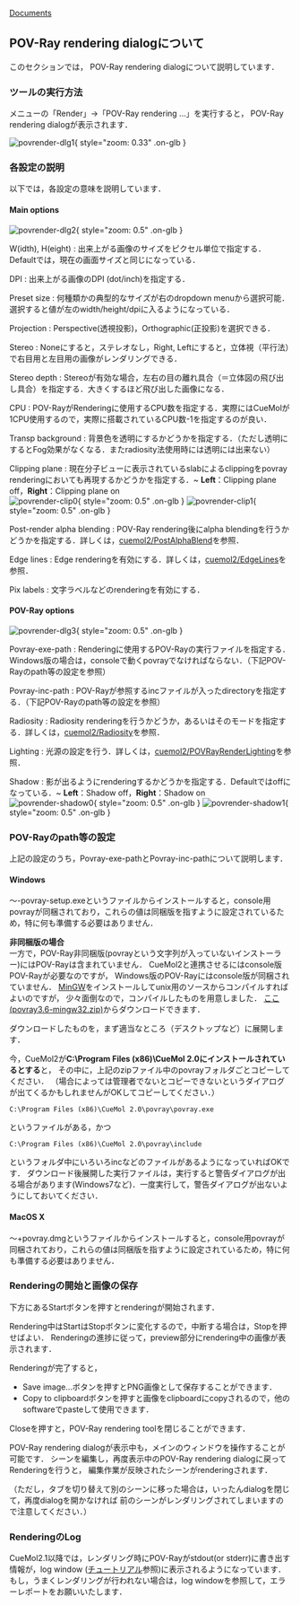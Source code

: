 [Documents](../../Documents)

## POV-Ray rendering dialogについて
このセクションでは，
POV-Ray rendering dialogについて説明しています．

### ツールの実行方法
メニューの「Render」→「POV-Ray rendering ...」を実行すると，
POV-Ray rendering dialogが表示されます．

![povrender-dlg1](../../assets/images/cuemol2/POVRayRenderDialog/povrender-dlg1.png){ style="zoom: 0.33" .on-glb }


### 各設定の説明
以下では，各設定の意味を説明しています．
#### Main options

![povrender-dlg2](../../assets/images/cuemol2/POVRayRenderDialog/povrender-dlg2.png){ style="zoom: 0.5" .on-glb }


W(idth), H(eight)
:   出来上がる画像のサイズをピクセル単位で指定する．Defaultでは，現在の画面サイズと同じになっている．

DPI
:   出来上がる画像のDPI (dot/inch)を指定する．

Preset size
:   何種類かの典型的なサイズが右のdropdown menuから選択可能．選択すると値が左のwidth/height/dpiに入るようになっている．

Projection
:   Perspective(透視投影)，Orthographic(正投影)を選択できる．

Stereo
:   Noneにすると，ステレオなし，Right, Leftにすると，立体視（平行法）で右目用と左目用の画像がレンダリングできる．

Stereo depth
:   Stereoが有効な場合，左右の目の離れ具合（＝立体図の飛び出し具合）を指定する．大きくするほど飛び出した画像になる．

CPU
:   POV-RayがRenderingに使用するCPU数を指定する．実際にはCueMolが1CPU使用するので，実際に搭載されているCPU数-1を指定するのが良い．

Transp background
:   背景色を透明にするかどうかを指定する．（ただし透明にするとFog効果がなくなる．またradiosity法使用時には透明には出来ない）

Clipping plane
:   現在分子ビューに表示されているslabによるclippingをpovray renderingにおいても再現するかどうかを指定する．~
**Left**：Clipping plane off，**Right**：Clipping plane on<br/>
![povrender-clip0](../../assets/images/cuemol2/POVRayRenderDialog/povrender-clip0.png){ style="zoom: 0.5" .on-glb }
![povrender-clip1](../../assets/images/cuemol2/POVRayRenderDialog/povrender-clip1.png){ style="zoom: 0.5" .on-glb }

Post-render alpha blending
:   POV-Ray rendering後にalpha blendingを行うかどうかを指定する．詳しくは，[cuemol2/PostAlphaBlend](../../cuemol2/PostAlphaBlend)を参照．

Edge lines
:   Edge renderingを有効にする．詳しくは，[cuemol2/EdgeLines](../../cuemol2/EdgeLines)を参照．

Pix labels
:   文字ラベルなどのrenderingを有効にする．

#### POV-Ray options

![povrender-dlg3](../../assets/images/cuemol2/POVRayRenderDialog/povrender-dlg3.png){ style="zoom: 0.5" .on-glb }


Povray-exe-path
:   Renderingに使用するPOV-Rayの実行ファイルを指定する．Windows版の場合は，consoleで動くpovrayでなければならない．（下記POV-Rayのpath等の設定を参照）

Povray-inc-path
:   POV-Rayが参照するincファイルが入ったdirectoryを指定する．（下記POV-Rayのpath等の設定を参照）

Radiosity
:   Radiosity renderingを行うかどうか，あるいはそのモードを指定する．詳しくは，[cuemol2/Radiosity](../../cuemol2/Radiosity)を参照．

Lighting
:   光源の設定を行う．詳しくは，[cuemol2/POVRayRenderLighting](../../cuemol2/POVRayRenderLighting)を参照．

Shadow
:   影が出るようにrenderingするかどうかを指定する．Defaultではoffになっている．~
**Left**：Shadow off，**Right**：Shadow on<br/>
![povrender-shadow0](../../assets/images/cuemol2/POVRayRenderDialog/povrender-shadow0.png){ style="zoom: 0.5" .on-glb }
![povrender-shadow1](../../assets/images/cuemol2/POVRayRenderDialog/povrender-shadow1.png){ style="zoom: 0.5" .on-glb }

### POV-Rayのpath等の設定
上記の設定のうち，Povray-exe-pathとPovray-inc-pathについて説明します．

#### Windows
〜-povray-setup.exeというファイルからインストールすると，console用povrayが同梱されており，これらの値は同梱版を指すように設定されているため，特に何も準備する必要はありません．

**非同梱版の場合**<br/>
一方で，POV-Ray非同梱版(povrayという文字列が入っていないインストーラー)にはPOV-Rayは含まれていません．
CueMol2と連携させるにはconsole版POV-Rayが必要なのですが，
Windows版のPOV-Rayにはconsole版が同梱されていません．
[MinGW](http://www.mingw.org/)をインストールしてunix用のソースからコンパイルすればよいのですが，
少々面倒なので，コンパイルしたものを用意しました．
[ここ(povray3.6-mingw32.zip)](http://sourceforge.net/projects/cuemol/files/cuemol2/win32/povray3.6-mingw32.zip/download)からダウンロードできます．

ダウンロードしたものを，まず適当なところ（デスクトップなど）に展開します．

今，CueMol2が**C:\Program Files (x86)\CueMol 2.0にインストールされているとする**と，
その中に，上記のzipファイル中のpovrayフォルダごとコピーしてください．
（場合によっては管理者でないとコピーできないというダイアログが出てくるかもしれませんがOKしてコピーしてください．）
```
C:\Program Files (x86)\CueMol 2.0\povray\povray.exe
```
というファイルがある，かつ
```
C:\Program Files (x86)\CueMol 2.0\povray\include
```
というフォルダ中にいろいろincなどのファイルがあるようになっていればOKです．
ダウンロード後展開した実行ファイルは，実行すると警告ダイアログが出る場合があります(Windows7など)．一度実行して，警告ダイアログが出ないようにしておいてください．

#### MacOS X
〜+povray.dmgというファイルからインストールすると，console用povrayが同梱されており，これらの値は同梱版を指すように設定されているため，特に何も準備する必要はありません．


### Renderingの開始と画像の保存
下方にあるStartボタンを押すとrenderingが開始されます．

Rendering中はStartはStopボタンに変化するので，中断する場合は，Stopを押せばよい．
Renderingの進捗に従って，preview部分にrendering中の画像が表示されます．

Renderingが完了すると，

*  Save image...ボタンを押すとPNG画像として保存することができます．
*  Copy to clipboardボタンを押すと画像をclipboardにcopyされるので，他のsoftwareでpasteして使用できます．

Closeを押すと，POV-Ray rendering toolを閉じることができます．

POV-Ray rendering dialogが表示中も，メインのウィンドウを操作することが可能です．
シーンを編集し，再度表示中のPOV-Ray rendering dialogに戻ってRenderingを行うと，
編集作業が反映されたシーンがrenderingされます．

（ただし，タブを切り替えて別のシーンに移った場合は，いったんdialogを閉じて，再度dialogを開かなければ
前のシーンがレンダリングされてしまいますので注意してください．）

### RenderingのLog
CueMol2.1以降では，レンダリング時にPOV-Rayがstdout(or stderr)に書き出す情報が，log window ([チュートリアル](../../Documents/GUIのチュートリアル(CueMol2)/Step1-2)参照)に表示されるようになっています．
もし，うまくレンダリングが行われない場合は，log windowを参照して，エラーレポートをお願いいたします．